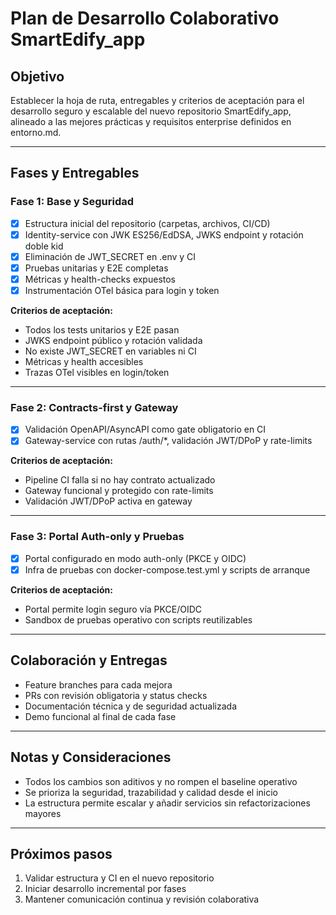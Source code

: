 # Plan de Desarrollo Colaborativo SmartEdify_app

## Objetivo
Establecer la hoja de ruta, entregables y criterios de aceptación para el desarrollo seguro y escalable del nuevo repositorio SmartEdify_app, alineado a las mejores prácticas y requisitos enterprise definidos en entorno.md.

---

## Fases y Entregables

### Fase 1: Base y Seguridad
- [x] Estructura inicial del repositorio (carpetas, archivos, CI/CD)
- [x] Identity-service con JWK ES256/EdDSA, JWKS endpoint y rotación doble kid
- [x] Eliminación de JWT_SECRET en .env y CI
- [x] Pruebas unitarias y E2E completas
- [x] Métricas y health-checks expuestos
- [x] Instrumentación OTel básica para login y token

**Criterios de aceptación:**
- Todos los tests unitarios y E2E pasan
- JWKS endpoint público y rotación validada
- No existe JWT_SECRET en variables ni CI
- Métricas y health accesibles
- Trazas OTel visibles en login/token

---

### Fase 2: Contracts-first y Gateway
- [x] Validación OpenAPI/AsyncAPI como gate obligatorio en CI
- [x] Gateway-service con rutas /auth/*, validación JWT/DPoP y rate-limits

**Criterios de aceptación:**
- Pipeline CI falla si no hay contrato actualizado
- Gateway funcional y protegido con rate-limits
- Validación JWT/DPoP activa en gateway

---

### Fase 3: Portal Auth-only y Pruebas
- [x] Portal configurado en modo auth-only (PKCE y OIDC)
- [x] Infra de pruebas con docker-compose.test.yml y scripts de arranque

**Criterios de aceptación:**
- Portal permite login seguro vía PKCE/OIDC
- Sandbox de pruebas operativo con scripts reutilizables

---

## Colaboración y Entregas
- Feature branches para cada mejora
- PRs con revisión obligatoria y status checks
- Documentación técnica y de seguridad actualizada
- Demo funcional al final de cada fase

---

## Notas y Consideraciones
- Todos los cambios son aditivos y no rompen el baseline operativo
- Se prioriza la seguridad, trazabilidad y calidad desde el inicio
- La estructura permite escalar y añadir servicios sin refactorizaciones mayores

---

## Próximos pasos
1. Validar estructura y CI en el nuevo repositorio
2. Iniciar desarrollo incremental por fases
3. Mantener comunicación continua y revisión colaborativa
